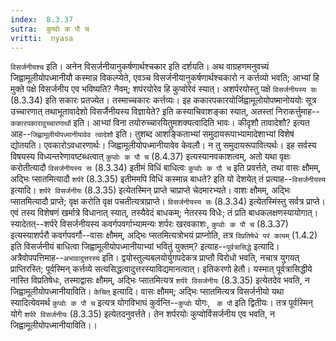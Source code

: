 ```yaml
---
index:  8.3.37
sutra:  कुष्वोः क पौ च
vritti:  nyasa
---
```


`विसर्जनीयश्च` इति। अनेन विसर्जनीयानुकर्षणार्थश्चकार इति दर्शयति। अथ वाग्रहणमनुवच्यं जिह्वामूलीयोपध्मानीयौ कस्मान्न विकल्प्येते, एवञ्च विसर्जनीयानुकर्षणार्थश्चकारो न कर्त्तव्यो भवति; आभ्यां हि मुक्ते पक्षे विसर्जनीय एव भविष्यति? नैवम्; शपंरयोरेव हि कुप्वोरेवं स्यात्। अशर्परयोस्तु पक्षे `विसर्जनीयस्य सः` (8.3.34) इति सकारः प्रतज्येत। तस्माच्चकारः कर्त्तव्यः। इह ककारपकारयोर्जिह्वामूलोयोपष्मानोययोः सूत्र उच्चारणात् तथाभूतावादेशो विसर्जैनीयस्य विज्ञायेते? इति कस्याचिवाशङ्का स्यात्, अतस्तां निराकर्त्तुमाह--`ककारपकारावुच्चारणार्थो` इति। आभ्यां विना तयोरुच्चारयितुमशक्यत्वादिति भावः। कीदृशौ तावादेशौ? इत्यत आह--`जिह्वामूलीयोपध्मानीयावेव त्वादेशौ` इति। तुशब्द आशङ्किताभ्यां समुदायरूपाभ्यामादेशाभ्यां विशेषं द्योतयति। एवकारोऽवधारणार्थः। जिह्वामूलीयोपध्मानीयावेव केवलौ। न तु समुदायरूपावित्यर्थः।
इह सर्वस्य विषयस्य विध्यन्तरेणावष्टब्धत्वात् `कुप्वोः क पौ च` (8.4.37) इत्यस्यानवकाशत्वम्, अतो यथा वृक्षः करोतीत्यादौ `विसर्जनीयस्य सः` (8.3.34) इतीमं विधिं बाधित्वः `कुप्वोः क पौ च` इति प्रवर्त्तते, तथा वासः क्षौमम्, अद्भिः प्सातमित्यादौ `शर्परे` (8.3.35) इतीममपि विधिं कस्मान्न बाधते? इति यो देशयेत् तं प्रत्याह--`विसर्जनीयस्य` इत्यादि। `शर्परे विसर्जनीयः` (8.3.35) इत्येतस्मिन् प्राप्ते चाप्राप्ते चेदमारभ्यते। वाशः क्षौमम्, अद्भिः प्सातमित्यादौ प्राप्ते; वृक्ष करोति वृक्ष पचतीत्यत्राप्राप्ते। `विसर्जनीयस्य सः` (8.3.34) इत्येतस्मिंस्तु सर्वत्र प्राप्ते। एवं तस्य विशेषणं खर्मात्रे विधानात् स्यात्, तस्यैवेदं बाधकम्; नेतरस्य विधेः; तं प्रति बाधकलक्षणस्यायोगात्। स्यादेतत्--शर्परे विसर्जनीयस्य कवर्गपवर्गाभ्यामन्यः शर्परः खरवकाशः, `कुप्वोः क पौ च` (8.3.37) इत्यस्याशर्परौ कवर्गपवर्गौ--वासः क्षौमम्, अद्भिः प्सतमित्यत्रोभयं प्राप्नोति, तत्र `विप्रतिषेधे परं कायम्` (1.4.2) इति विसर्जनीयं बाधित्वा जिह्वामूलीयोपध्मानीयाभ्यां भवितुं युक्तम्? इत्याह--`पूर्वत्रासिद्धे` इत्यादि। अत्रैवोपपत्तिमाह--`अभावादुत्तरस्य` इति। द्वयोस्तुल्यबलयोर्युगपदेकत्र प्राप्तौ विरोधो भवति, नचात्र युगयत् प्राप्तिरस्ति; पूर्वस्मिन् कर्त्तव्ये सत्यसिद्धत्वादुत्तरस्याविद्यमानत्वात्। इतिकरणो हेतौ। यस्मात् पूर्वत्रासिद्धीये नास्ति विप्रतिषेधः, तस्माद्वासः क्षौमम्, अद्भिः प्सातमित्यत्र `शर्परे विसर्जनीयः` (8.3.35) इत्येतदेव भवति, न जिह्वामूलीयोपध्मानीयाविति।
`केचित्` इत्यादि। वासः क्षौमम्; अद्भिः प्सातमित्यत्र विसर्जनीयो यथा स्यादित्येवमर्थ `कुप्वोः क पौ च` इत्यत्र योगविभाघं कुर्वन्ति--`कुप्वोः` योगः, ` क पौ` इति द्वितीयः। तत्र पूर्वस्मिन् योगे `शर्परे विसर्जनीयः` (8.3.35) इत्येतदनुवर्त्तते। तेन शर्परयोः कुप्वोर्विसर्जनीय एव भवति, न जिह्वामूलीयोपध्मानीयाविति।।

